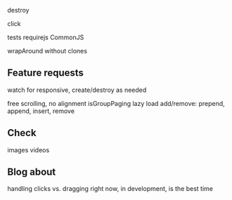 <!-- set initial x to seleted cell -->
<!-- quad limit dragging from ends -->
<!-- test margins on items -->
<!-- window resize logic -->
<!-- previous / next buttons -->
<!-- disable prev/next buttons when at end of cells -->
<!-- pager dots -->
<!-- click event - links, buttons, inputs -->
destroy
<!-- only animate when moving -->
<!-- add translate -->
<!-- jQuery bridget -->
<!-- jQuery events -->
<!-- HTML init -->
<!-- events -->
  <!-- select -->
  click
  <!-- settle - when slider settles at selected cell -->
tests
requirejs
CommonJS
<!-- isOriginLeft: false -->
wrapAround without clones
<!-- Flickity.data -->

<!-- isWrapAround -->
<!-- IE8 button -->

## Feature requests

<!-- keyboard events -->
watch for responsive, create/destroy as needed
<!-- autoPlay -->
free scrolling, no alignment
isGroupPaging
lazy load
add/remove: prepend, append, insert, remove

## Check

images
videos
<!-- dragEnd quadLimit on full-width cells -->

## Blog about

<!-- wrapAround -->
handling clicks vs. dragging
right now, in development, is the best time
